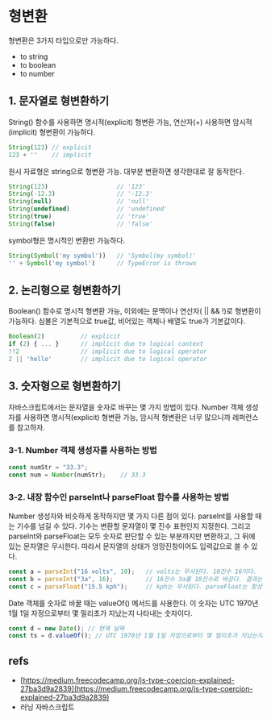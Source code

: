 # 형변환

형변환은 3가지 타입으로만 가능하다.

* to string
* to boolean
* to number

## 1. 문자열로 형변환하기

String\(\) 함수를 사용하면 명시적\(explicit\) 형변환 가능, 연산자\(+\) 사용하면 암시적\(implicit\) 형변환이 가능하다.

```javascript
String(123) // explicit
123 + ''    // implicit
```

원시 자료형은 string으로 형변환 가능. 대부분 변환하면 생각한대로 잘 동작한다.

```javascript
String(123)                   // '123'
String(-12.3)                 // '-12.3'
String(null)                  // 'null'
String(undefined)             // 'undefined'
String(true)                  // 'true'
String(false)                 // 'false'
```

symbol형은 명시적인 변환만 가능하다.

```javascript
String(Symbol('my symbol'))   // 'Symbol(my symbol)'
'' + Symbol('my symbol')      // TypeError is thrown
```

## 2. 논리형으로 형변환하기

Boolean\(\) 함수로 명시적 형변환 가능, 이외에는 문맥이나 연산자\( \|\| && !\)로 형변환이 가능하다. 심볼은 기본적으로 true값, 비어있는 객체나 배열도 true가 기본값이다.

```javascript
Boolean(2)          // explicit
if (2) { ... }      // implicit due to logical context
!!2                 // implicit due to logical operator
2 || 'hello'        // implicit due to logical operator
```

## 3. 숫자형으로 형변환하기

자바스크립트에서는 문자열을 숫자로 바꾸는 몇 가지 방법이 있다. Number 객체 생성자를 사용하면 명시적\(explicit\) 형변환 가능, 암시적 형변환은 너무 많으니까 레퍼런스를 참고하자.

### 3-1. Number 객체 생성자를 사용하는 방법

```javascript
const numStr = "33.3";
const num = Number(numStr);    // 33.3
```

### 3-2. 내장 함수인 parseInt나 parseFloat 함수를 사용하는 방법

Number 생성자와 비슷하게 동작하지만 몇 가지 다른 점이 있다. parseInt를 사용할 때는 기수를 넘길 수 있다. 기수는 변환할 문자열이 몇 진수 표현인지 지정한다. 그리고 parseInt와 parseFloat는 모두 숫자로 판단할 수 있는 부분까지만 변환하고, 그 뒤에 있는 문자열은 무시한다. 따라서 문자열의 상태가 엉망진창이어도 입력값으로 쓸 수 있다.

```javascript
const a = parseInt("16 volts", 10);   // volts는 무시된다. 10진수 16이다.
const b = parseInt("3a", 16);         // 16진수 3a를 10진수로 바꾼다. 결과는 58.
const c = parseFloat("15.5 kph");     // kph는 무시된다. parseFloat는 항상 기수가 10이라고 가정한다. 결과는 15.5
```

Date 객체를 숫자로 바꿀 때는 valueOf\(\) 메서드를 사용한다. 이 숫자는 UTC 1970년 1월 1일 자정으로부터 몇 밀리초가 지났는지 나타내는 숫자이다.

```javascript
const d = new Date(); // 현재 날짜
const ts = d.valueOf(); // UTC 1970년 1월 1일 자정으로부터 몇 밀리초가 지났는지 나타내는 숫자
```

## refs

* [https://medium.freecodecamp.org/js-type-coercion-explained-27ba3d9a2839](https://medium.freecodecamp.org/js-type-coercion-explained-27ba3d9a2839)
* 러닝 자바스크립트

